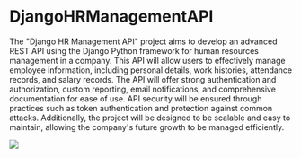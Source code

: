 # DjangoHRManagementAPI

The "Django HR Management API" project aims to develop an advanced REST API using the Django Python framework for human resources management in a company. This API will allow users to effectively manage employee information, including personal details, work histories, attendance records, and salary records. The API will offer strong authentication and authorization, custom reporting, email notifications, and comprehensive documentation for ease of use. API security will be ensured through practices such as token authentication and protection against common attacks. Additionally, the project will be designed to be scalable and easy to maintain, allowing the company's future growth to be managed efficiently.

![](https://1000marcas.net/wp-content/uploads/2021/06/Django-Logo.png)  
